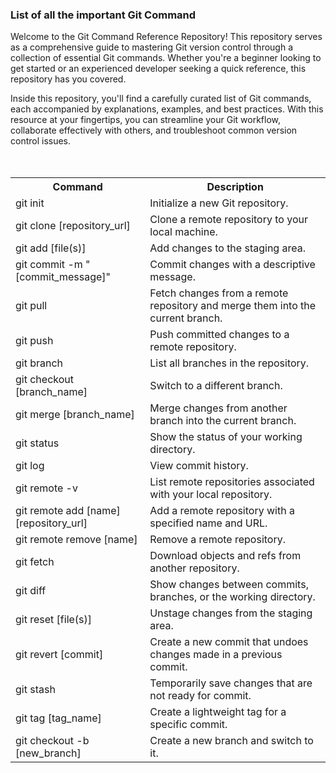 <h3>List of all the important Git Command</h3>
Welcome to the Git Command Reference Repository! This repository serves as a comprehensive guide to mastering Git version control through a collection of essential Git commands. Whether you're a beginner looking to get started or an experienced developer seeking a quick reference, this repository has you covered.

Inside this repository, you'll find a carefully curated list of Git commands, each accompanied by explanations, examples, and best practices. With this resource at your fingertips, you can streamline your Git workflow, collaborate effectively with others, and troubleshoot common version control issues.<br><br><br>
<!DOCTYPE html>
<html>
<head>
</head>
<body>

<table style="width: 100%; border-collapse: collapse;">
    <tr>
        <th>Command</th>
        <th>Description</th>
    </tr>
    <tr>
        <td>git init</td>
        <td>Initialize a new Git repository.</td>
    </tr>
    <tr>
        <td>git clone [repository_url]</td>
        <td>Clone a remote repository to your local machine.</td>
    </tr>
    <tr>
        <td>git add [file(s)]</td>
        <td>Add changes to the staging area.</td>
    </tr>
    <tr>
        <td>git commit -m "[commit_message]"</td>
        <td>Commit changes with a descriptive message.</td>
    </tr>
    <tr>
        <td>git pull</td>
        <td>Fetch changes from a remote repository and merge them into the current branch.</td>
    </tr>
    <tr>
        <td>git push</td>
        <td>Push committed changes to a remote repository.</td>
    </tr>
    <tr>
        <td>git branch</td>
        <td>List all branches in the repository.</td>
    </tr>
    <tr>
        <td>git checkout [branch_name]</td>
        <td>Switch to a different branch.</td>
    </tr>
    <tr>
        <td>git merge [branch_name]</td>
        <td>Merge changes from another branch into the current branch.</td>
    </tr>
    <tr>
        <td>git status</td>
        <td>Show the status of your working directory.</td>
    </tr>
    <tr>
        <td>git log</td>
        <td>View commit history.</td>
    </tr>
    <tr>
        <td>git remote -v</td>
        <td>List remote repositories associated with your local repository.</td>
    </tr>
    <tr>
        <td>git remote add [name] [repository_url]</td>
        <td>Add a remote repository with a specified name and URL.</td>
    </tr>
    <tr>
        <td>git remote remove [name]</td>
        <td>Remove a remote repository.</td>
    </tr>
    <tr>
        <td>git fetch</td>
        <td>Download objects and refs from another repository.</td>
    </tr>
    <tr>
        <td>git diff</td>
        <td>Show changes between commits, branches, or the working directory.</td>
    </tr>
    <tr>
        <td>git reset [file(s)]</td>
        <td>Unstage changes from the staging area.</td>
    </tr>
    <tr>
        <td>git revert [commit]</td>
        <td>Create a new commit that undoes changes made in a previous commit.</td>
    </tr>
    <tr>
        <td>git stash</td>
        <td>Temporarily save changes that are not ready for commit.</td>
    </tr>
    <tr>
        <td>git tag [tag_name]</td>
        <td>Create a lightweight tag for a specific commit.</td>
    </tr>
    <tr>
        <td>git checkout -b [new_branch]</td>
        <td>Create a new branch and switch to it.</td>
    </tr>
</table>

</body>
</html>
